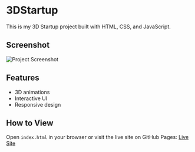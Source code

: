 # 3DStartup

This is my 3D Startup project built with HTML, CSS, and JavaScript.

## Screenshot

![Project Screenshot](thumbnail(1).png)

## Features
- 3D animations
- Interactive UI
- Responsive design

## How to View
Open `index.html` in your browser or visit the live site on GitHub Pages:
[Live Site](https://fsafiya187.github.io/3dstartup/)
